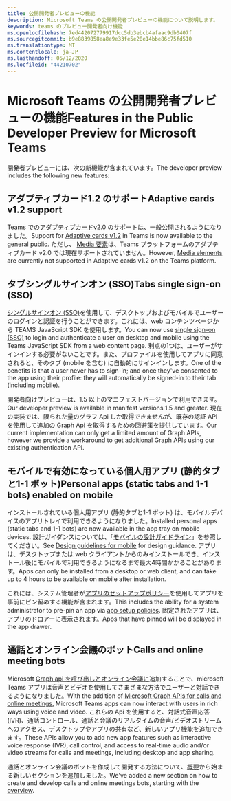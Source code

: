 ```yaml
---
title: 公開開発者プレビューの機能
description: Microsoft Teams の公開開発者プレビューの機能について説明します。
keywords: teams のプレビュー開発者向け機能
ms.openlocfilehash: 7ed442072779917dcc5db3ebcb4afaac9db0407f
ms.sourcegitcommit: b9e8839858ea8e9e33fe5e20e14bbe86c75fd510
ms.translationtype: MT
ms.contentlocale: ja-JP
ms.lasthandoff: 05/12/2020
ms.locfileid: "44210702"
---
```

# <a name="features-in-the-public-developer-preview-for-microsoft-teams"></a><span data-ttu-id="58621-104">Microsoft Teams の公開開発者プレビューの機能</span><span class="sxs-lookup"><span data-stu-id="58621-104">Features in the Public Developer Preview for Microsoft Teams</span></span>

<span data-ttu-id="58621-105">開発者プレビューには、次の新機能が含まれています。</span><span class="sxs-lookup"><span data-stu-id="58621-105">The developer preview includes the following new features:</span></span>

## <a name="adaptive-cards-v12-support"></a><span data-ttu-id="58621-106">アダプティブカード1.2 のサポート</span><span class="sxs-lookup"><span data-stu-id="58621-106">Adaptive cards v1.2 support</span></span>

<span data-ttu-id="58621-107">Teams での[アダプティブカード](https://github.com/microsoft/AdaptiveCards/releases/tag/v1.2.0)v2.0 のサポートは、一般公開されるようになりました。</span><span class="sxs-lookup"><span data-stu-id="58621-107">Support for [Adaptive cards v1.2](https://github.com/microsoft/AdaptiveCards/releases/tag/v1.2.0) in Teams is now available to the general public.</span></span> <span data-ttu-id="58621-108">ただし、 [Media 要素](https://adaptivecards.io/explorer/Media.html)は、Teams プラットフォームのアダプティブカード v2.0 では現在サポートされていません。</span><span class="sxs-lookup"><span data-stu-id="58621-108">However, [Media elements](https://adaptivecards.io/explorer/Media.html) are currently not supported in Adaptive cards v1.2 on the Teams platform.</span></span>

## <a name="tabs-single-sign-on-sso"></a><span data-ttu-id="58621-109">タブシングルサインオン (SSO)</span><span class="sxs-lookup"><span data-stu-id="58621-109">Tabs single sign-on (SSO)</span></span>

<span data-ttu-id="58621-110">[シングルサインオン (SSO)](~/tabs/how-to/authentication/auth-aad-sso.md)を使用して、デスクトップおよびモバイルでユーザーのログインと認証を行うことができます。これには、web コンテンツページから TEAMS JavaScript SDK を使用します。</span><span class="sxs-lookup"><span data-stu-id="58621-110">You can now use [single sign-on (SSO)](~/tabs/how-to/authentication/auth-aad-sso.md) to login and authenticate a user on desktop and mobile using the Teams JavaScript SDK from a web content page.</span></span> <span data-ttu-id="58621-111">利点の1つは、ユーザーがサインインする必要がないことです。また、プロファイルを使用してアプリに同意されると、そのタブ (mobile を含む) に自動的にサインインします。</span><span class="sxs-lookup"><span data-stu-id="58621-111">One of the benefits is that a user never has to sign-in; and once they've consented to the app using their profile: they will automatically be signed-in to their tab (including mobile).</span></span>

<span data-ttu-id="58621-112">開発者向けプレビューは、1.5 以上のマニフェストバージョンで利用できます。</span><span class="sxs-lookup"><span data-stu-id="58621-112">Our developer preview is available in manifest versions 1.5 and greater.</span></span> <span data-ttu-id="58621-113">現在の実装では、限られた量のグラフ Api しか取得できませんが、既存の認証 API を使用して追加の Graph Api を取得するための回避策を提供しています。</span><span class="sxs-lookup"><span data-stu-id="58621-113">Our current implementation can only get a limited amount of Graph APIs, however we provide a workaround to get additional Graph APIs using our existing authentication API.</span></span>

## <a name="personal-apps-static-tabs-and-1-1-bots-enabled-on-mobile"></a><span data-ttu-id="58621-114">モバイルで有効になっている個人用アプリ (静的タブと1-1 ボット)</span><span class="sxs-lookup"><span data-stu-id="58621-114">Personal apps (static tabs and 1-1 bots) enabled on mobile</span></span>

<span data-ttu-id="58621-115">インストールされている個人用アプリ (静的タブと1-1 ボット) は、モバイルデバイスのアプリトレイで利用できるようになりました。</span><span class="sxs-lookup"><span data-stu-id="58621-115">Installed personal apps (static tabs and 1-1 bots) are now available in the app tray on mobile devices.</span></span> <span data-ttu-id="58621-116">設計ガイダンスについては、「[モバイルの設計ガイドライン](~/tabs/design/tabs-mobile.md)」を参照してください。</span><span class="sxs-lookup"><span data-stu-id="58621-116">See [Design guidelines for mobile](~/tabs/design/tabs-mobile.md) for design guidance.</span></span> <span data-ttu-id="58621-117">アプリは、デスクトップまたは web クライアントからのみインストールでき、インストール後にモバイルで利用できるようになるまで最大4時間かかることがあります。</span><span class="sxs-lookup"><span data-stu-id="58621-117">Apps can only be installed from a desktop or web client, and can take up to 4 hours to be available on mobile after installation.</span></span>

<span data-ttu-id="58621-118">これには、システム管理者が[アプリのセットアップポリシー](/microsoftteams/teams-app-setup-policies)を使用してアプリを事前にピン留めする機能が含まれます。</span><span class="sxs-lookup"><span data-stu-id="58621-118">This includes the ability for a system administrator to pre-pin an app via [app setup policies](/microsoftteams/teams-app-setup-policies).</span></span> <span data-ttu-id="58621-119">固定されたアプリは、アプリのドロアーに表示されます。</span><span class="sxs-lookup"><span data-stu-id="58621-119">Apps that have pinned will be displayed in the app drawer.</span></span>

## <a name="calls-and-online-meeting-bots"></a><span data-ttu-id="58621-120">通話とオンライン会議のボット</span><span class="sxs-lookup"><span data-stu-id="58621-120">Calls and online meeting bots</span></span>

<span data-ttu-id="58621-121">Microsoft [Graph api を呼び出しとオンライン会議に](/graph/api/resources/communications-api-overview?view=graph-rest-beta)追加することで、microsoft Teams アプリは音声とビデオを使用してさまざまな方法でユーザーと対話できるようになりました。</span><span class="sxs-lookup"><span data-stu-id="58621-121">With the addition of [Microsoft Graph APIs for calls and online meetings](/graph/api/resources/communications-api-overview?view=graph-rest-beta), Microsoft Teams apps can now interact with users in rich ways using voice and video.</span></span> <span data-ttu-id="58621-122">これらの Api を使用すると、対話式音声応答 (IVR)、通話コントロール、通話と会議のリアルタイムの音声/ビデオストリームへのアクセス、デスクトップやアプリの共有など、新しいアプリ機能を追加できます。</span><span class="sxs-lookup"><span data-stu-id="58621-122">These APIs allow you to add new app features such as interactive voice response (IVR), call control, and access to real-time audio and/or video streams for calls and meetings, including desktop and app sharing.</span></span>

<span data-ttu-id="58621-123">通話とオンライン会議のボットを作成して開発する方法について、[概要](~/bots/calls-and-meetings/calls-meetings-bots-overview.md)から始まる新しいセクションを追加しました。</span><span class="sxs-lookup"><span data-stu-id="58621-123">We've added a new section on how to create and develop calls and online meetings bots, starting with the [overview](~/bots/calls-and-meetings/calls-meetings-bots-overview.md).</span></span>
